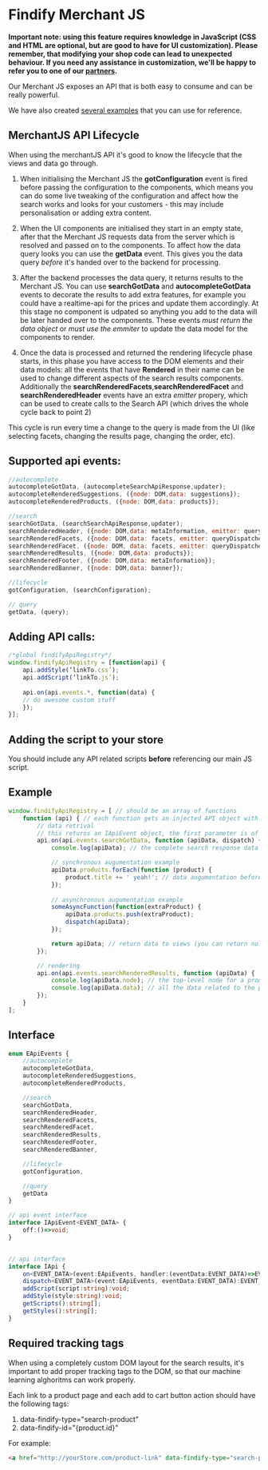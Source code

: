 # Findify Merchant JS

__Important note: using this feature requires knowledge in JavaScript (CSS and HTML are optional, but are good to have for UI customization). Please remember, that modifying your shop code can lead to unexpected behaviour. If you need any assistance in customization, we'll be happy to refer you to one of our [partners](http://findify.io/partners/?utm_source=github_documentation&utm_medium=github_documentation&utm_campaign=github_documentation
).__

Our Merchant JS exposes an API that is both easy to consume and can be really powerful. 

We have also created [several examples](examples/README.md) that you can use for reference. 

## MerchantJS API Lifecycle

When using the merchantJS API it's good to know the lifecycle that the views and data go through.

1. When initialising the Merchant JS the __gotConfiguration__ event is fired before passing the configuration to the components, which means you can do some live tweaking of the configuration and affect how the search works and looks for your customers - this may include personalisation or adding extra content.

2. When the UI components are initialised they start in an empty state, after that the Merchant JS requests data from the server which is resolved and passed on to the components. To affect how the data query looks you can use the __getData__ event. This gives you the data query *before* it's handed over to the backend for processing.

3. After the backend processes the data query, it returns results to the Merchant JS. You can use __searchGotData__ and __autocompleteGotData__ events to decorate the results to add extra features, for example you could have a realtime-api for the prices and update them accordingly. At this stage no component is udpated so anything you add to the data will be later handed over to the components. These events *must return the data object* or *must use the emmiter* to update the data model for the components to render.

4. Once the data is processed and returned the rendering lifecycle phase starts, in this phase you have access to the DOM elements and their data models: all the events that have __Rendered__ in their name can be used to change different aspects of the search results components. Additionally the __searchRenderedFacets__,__searchRenderedFacet__ and __searchRenderedHeader__ events have an extra *emitter* propery, which can be used to create calls to the Search API (which drives the whole cycle back to point 2)

This cycle is run every time a change to the query is made from the UI (like selecting facets, changing the results page, changing the order, etc).

## Supported api events:

```javascript
//autocomplete    
autocompleteGotData, (autocompleteSearchApiResponse,updater);    
autocompleteRenderedSuggestions, ({node: DOM,data: suggestions});    
autocompleteRenderedProducts, ({node: DOM,data: products});   

//search    
searchGotData, (searchSearchApiResponse,updater);   
searchRenderedHeader, ({node: DOM,data: metaInformation, emitter: queryDispatcher});  
searchRenderedFacets, ({node: DOM,data: facets, emitter: queryDispatcher});  
searchRenderedFacet, ({node: DOM, data: facets, emitter: queryDispatcher});
searchRenderedResults, ({node: DOM,data: products});  
searchRenderedFooter, ({node: DOM,data: metaInformation});  
searchRenderedBanner, ({node: DOM,data: banner});  

//lifecycle
gotConfiguration, (searchConfiguration);

// query
getData, (query);
```

## Adding API calls:

```javascript
/*global findifyApiRegistry*/
window.findifyApiRegistry = [function(api) {
	api.addStyle(‘linkTo.css’);
    api.addScript(‘linkTo.js’);
    
    api.on(api.events.*, function(data) {
	// do awesome custom stuff
    });
}];
```

## Adding the script to your store

You should include any API related scripts __before__ referencing our main JS script.


## Example

```javascript
window.findifyApiRegistry = [ // should be an array of functions 
    function (api) { // each function gets an injected API object with the IApi interface
        // data retrival
        // this returns an IApiEvent object, the first parameter is of EApiEventsType
        api.on(api.events.searchGotData, function (apiData, dispatch) { 
            console.log(apiData); // the complete search response data

            // synchronous augumentation example
            apiData.products.forEach(function (product) {
                product.title += ' yeah!'; // data augumentation before the views receive it
            });
            
            // asynchronous augumentation example
            someAsyncFunction(function(extraProduct) {
            	apiData.products.push(extraProduct);
            	dispatch(apiData);
            });

            return apiData; // return data to views (you can return null if you use dispatch(apiData);
        });

        // rendering
        api.on(api.events.searchRenderedResults, function (apiData) {
            console.log(apiData.node); // the top-level node for a product box (after augumentation)
            console.log(apiData.data); // all the data related to the product
        });
    }
];
```

## Interface

```typescript
enum EApiEvents {
    //autocomplete
    autocompleteGotData,
    autocompleteRenderedSuggestions,
    autocompleteRenderedProducts,

    //search
    searchGotData,
    searchRenderedHeader,
    searchRenderedFacets,
    searchRenderedFacet,
    searchRenderedResults,
    searchRenderedFooter,
    searchRenderedBanner,

    //lifecycle
    gotConfiguration,

    //query
    getData
}

// api event interface
interface IApiEvent<EVENT_DATA> {
    off:()=>void;
}


// api interface
interface IApi {
    on<EVENT_DATA>(event:EApiEvents, handler:(eventData:EVENT_DATA)=>EVENT_DATA):IApiEvent<EVENT_DATA>;
    dispatch<EVENT_DATA>(event:EApiEvents, eventData:EVENT_DATA):EVENT_DATA;
    addScript(script:string):void;
    addStyle(style:string):void;
    getScripts():string[];
    getStyles():string[];
}
```

## Required tracking tags
When using a completely custom DOM layout for the search results, it's important to add proper tracking tags to the DOM, so that our machine learning alghoritms can work properly.

Each link to a product page and each add to cart button action should have the following tags:

1. data-findify-type="search-product"
2. data-findify-id="{product.id}"

For example:
```html
<a href="http://yourStore.com/product-link" data-findify-type="search-product" data-findify-id="5280418631">Go to product</a>
```
